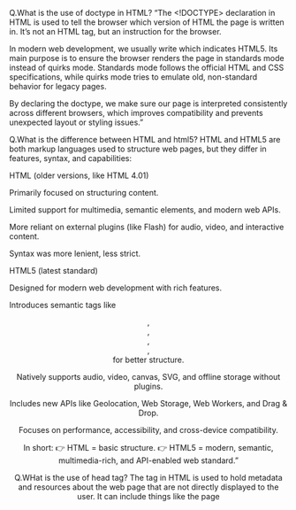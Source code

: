 Q.What is the use of doctype in HTML?
“The <!DOCTYPE> declaration in HTML is used to tell the browser which version of HTML the page is written in. It’s not an HTML tag, but an instruction for the browser.

In modern web development, we usually write <!DOCTYPE html> which indicates HTML5. Its main purpose is to ensure the browser renders the page in standards mode instead of quirks mode. Standards mode follows the official HTML and CSS specifications, while quirks mode tries to emulate old, non-standard behavior for legacy pages.

By declaring the doctype, we make sure our page is interpreted consistently across different browsers, which improves compatibility and prevents unexpected layout or styling issues.”

Q.What is the difference between HTML and html5?
HTML and HTML5 are both markup languages used to structure web pages, but they differ in features, syntax, and capabilities:

HTML (older versions, like HTML 4.01)

Primarily focused on structuring content.

Limited support for multimedia, semantic elements, and modern web APIs.

More reliant on external plugins (like Flash) for audio, video, and interactive content.

Syntax was more lenient, less strict.

HTML5 (latest standard)

Designed for modern web development with rich features.

Introduces semantic tags like <header>, <nav>, <section>, <article>, <footer> for better structure.

Natively supports audio, video, canvas, SVG, and offline storage without plugins.

Includes new APIs like Geolocation, Web Storage, Web Workers, and Drag & Drop.

Focuses on performance, accessibility, and cross-device compatibility.

In short:
👉 HTML = basic structure.
👉 HTML5 = modern, semantic, multimedia-rich, and API-enabled web standard.”

Q.WHat is the use of head tag?
The <head> tag in HTML is used to hold metadata and resources about the web page that are not directly displayed to the user. It can include things like the page <title>, links to CSS stylesheets, JavaScript files, meta tags for SEO and responsiveness, favicons, and other information needed for the browser and search engines.

In short, the <head> acts as the configuration section of the web page—helping with styling, behavior, and optimization—while the <body> is for the actual visible content

Q.What is the diff asyn and defer ?
“In HTML, both async and defer are attributes used when loading external JavaScript files with the <script> tag, and both help improve page performance by preventing the script from blocking HTML parsing.

async: The script is downloaded in parallel with the HTML parsing and executes immediately once it’s ready, even if the HTML is still being parsed. This means scripts load faster, but execution order is not guaranteed if multiple async scripts are used.

defer: The script is also downloaded in parallel but executes only after the HTML is fully parsed, and in the order they appear in the document. This ensures scripts don’t interfere with rendering and maintain predictable execution order.

So in short:
👉 Use async for independent scripts (like analytics).
👉 Use defer for scripts that rely on the DOM structure or need to run in sequence.”


Q.List of new HTML5 symtemtic tags?
HTML5 introduced several semantic tags that give meaning to the structure of a web page. Unlike generic <div> and <span>, these tags describe the role of the content, which improves readability, accessibility, and SEO.

Some of the important new semantic tags are:

<header> – Represents the top section of a page or a section.

<nav> – Defines navigation links.

<section> – Represents a thematic grouping of content.

<article> – For independent, self-contained content like blogs or news.

<aside> – For side content such as ads or sidebars.

<footer> – Defines the footer of a page or section.

<main> – Represents the main content of the document.

<figure> and <figcaption> – For images/illustrations with captions.

<mark> – For highlighting text.

<time> – For dates and times.

In short, these tags make the structure more meaningful for both browsers and developers.”

Q. What is the difference between block level and inline element in html?
“In HTML, elements are broadly classified as block-level and inline elements based on how they behave in the document flow.

Block-level elements:

Always start on a new line.

Take up the full width available (by default).

Can contain other block-level and inline elements.

Examples: <div>, <p>, <section>, <header>, <article>.

Inline elements:

Do not start on a new line.

Only take up as much width as their content requires.

Usually used for styling or small parts of text.

Examples: <span>, <a>, <strong>, <em>, <img>.

Q.What is the difference between HTML, XHTML, and HTML5?
HTML, XHTML, and HTML5 are all markup languages for structuring web pages, but they differ in syntax rules and features:

HTML (HyperText Markup Language)

The original standard for creating web pages.

More flexible and forgiving — browsers can still render pages even if the code has errors.

XHTML (Extensible HTML)

A stricter version of HTML that follows XML rules.

Tags must be properly closed, nested, and written in lowercase.

Example: <br /> instead of <br>.

Designed for cleaner, well-structured documents but was considered too rigid.

HTML5

The latest and current standard.

More flexible than XHTML but more structured than old HTML.

Introduced semantic tags (<header>, <nav>, <article>, etc.), multimedia support (<audio>, <video>), APIs (local storage, canvas, geolocation), and better support for modern devices.

Focused on performance, cross-platform compatibility, and reducing the need for external plugins like Flash.

In short:
👉 HTML = basic markup.
👉 XHTML = stricter, XML-based version.
👉 HTML5 = modern, feature-rich, semantic, and widely used today.

Q.What is the difference between <div> and <span>?
The main difference between <div> and <span> is that:

<div> (Division):

A block-level element.

Used to group larger chunks of content or layout sections.

Always starts on a new line and takes full width by default.

Example: wrapping a section of a webpage like a header or sidebar.

<span>:

An inline element.

Used to style or group small portions of text or inline content.

Does not start on a new line and only takes as much width as its content.

Example: highlighting a single word inside a paragraph.

In short:
👉 <div> = structural grouping (block).
👉 <span> = inline styling or grouping (inline).”

Q.What is the difference between block-level and inline elements?
Block-level and inline elements differ in how they occupy space and interact with other elements:

Block-level elements

Always start on a new line.

Stretch to take the full available width.

Can contain both block and inline elements.

Common examples: <div>, <p>, <section>, <article>, <header>.

Inline elements

Do not start on a new line; they flow within the text.

Only take up as much width as their content requires.

Usually used for formatting or small pieces of content.

Common examples: <span>, <a>, <strong>, <em>, <img>.

In short:
👉 Block = layout/structure (like paragraphs or sections)

Q.What is the difference between HTML tags and attributes?
HTML tags and attributes are different but work together:

Tags

Define the structure and elements of a webpage.

Usually come in pairs: an opening tag <p> and a closing tag </p>.

Example: <h1>Heading</h1> — here <h1> is the tag that defines a heading element.

Attributes

Provide additional information or properties about an element.

Always written inside the opening tag as name="value".

Example: <img src="image.jpg" alt="My Image"> — here src and alt are attributes that describe the image.

In short:
👉 Tags = define the element.
👉 Attributes = define the element’s behavior or properties

Q.What is the difference between <id> and <class>?
“The difference between id and class in HTML is mainly about uniqueness and reusability:

id

Used to uniquely identify a single element on a page.

Should not be repeated within the same document.

Typically used for targeting specific elements (e.g., with JavaScript or anchor links).

Example: <div id="header"></div>.

class

Used to group multiple elements with the same style or behavior.

Can be applied to many elements on the same page.

Commonly used for styling with CSS or applying shared JavaScript functionality.

Example: <div class="card"></div> <p class="card"></p>.

In short:
👉 id = unique identifier (one element).
👉 class = reusable style/behavior (many elements).
Q.What is the use of the <head> tag in HTML?

Q.Why do we use meta tags in HTML? (e.g., viewport, charset, description)
Meta tags in HTML provide metadata — information about the web page that isn’t directly visible to users but is important for browsers, search engines, and social platforms.

Some common examples are:

charset → Defines the character encoding (e.g., UTF-8) so the page displays special characters correctly.

viewport → Controls how the page is displayed on mobile devices, making it responsive.

description → Provides a summary of the page content, often shown in search engine results.

keywords → (older use, less relevant now) specifies keywords for SEO.

author → Defines the author of the document.

In short, meta tags help with proper rendering, SEO optimization, accessibility, and responsiveness.

Q.What is the difference between <link> and <a> tag?
The <link> and <a> tags look similar but serve very different purposes:

<link> tag

Used to define a relationship between the current HTML document and an external resource.

Most commonly used to link external stylesheets (<link rel="stylesheet" href="style.css">).

Always placed inside the <head>.

It doesn’t create clickable links for users — it’s for the browser.

<a> tag (anchor)

Used to create hyperlinks that users can click to navigate to another page, section, or resource.

Example: <a href="about.html">About Us</a>.

Placed in the <body> since it’s part of visible content.

Q.Where should we place CSS and JavaScript files — head or body? Why?
Placement depends on whether it’s CSS or JavaScript, because they affect page loading differently:

CSS files → should always be placed in the <head> using <link>.

Reason: CSS is needed to style the page before it’s rendered.

If it’s loaded late, the user might see an unstyled or ‘flashy’ page (FOUC — Flash of Unstyled Content).

JavaScript files → usually placed at the end of the <body> or loaded with defer/async.

Reason: JavaScript can block HTML parsing. If scripts are in the <head> without defer/async, they delay page rendering.

Placing them at the end allows the HTML to load first, improving page performance.

Q.Give me example of block labal and inline label and inline-block?
Q.What is the diff em em and prrcentage and pixel?
In CSS, px, em, and % are different units used for sizing, and they behave differently:

Pixels (px)

Absolute unit — fixed size, does not change relative to anything else.

Example: font-size: 16px; → always 16 pixels, no matter the parent.

Use when you want precise, unchanging dimensions.

Ems (em)

Relative unit — relative to the font size of the parent element.

Example: if parent font is 16px, 2em = 32px.

Useful for scalable and responsive text sizing.

Percentage (%)

Relative unit — relative to the parent element’s size (width, height, or font size depending on the property).

Example: width: 50%; → half the width of the parent container.

Very useful for fluid layouts and responsiveness.

Q.How do you make a website mobile friendly
Ans.I will use flexbox or media query
===============================================================================================================
Q.What is the difference css grid and flexbox?
Both CSS Grid and Flexbox are layout systems in CSS, but they are designed for different purposes:
#-Flexbox (Flexible Box Layout)
Designed for one-dimensional layouts (either row or column).
Great for aligning and distributing space among items in a single line.
Examples: navigation bars, buttons in a row, or vertically centering elements.

Supports properties like justify-content, align-items, flex-wrap.

#-CSS Grid

Designed for two-dimensional layouts (rows and columns simultaneously).

Ideal for complex page layouts, like grids of cards or full web page layouts.

Supports properties like grid-template-columns, grid-template-rows, grid-gap.

In short:
👉 Flexbox = 1D (row or column), simpler alignment.
👉 Grid = 2D (rows + columns), complex layout control.

===============================================================================================================
Q.Why do we use semantic element instead of div?
“We use semantic elements instead of generic <div>s because semantic tags add meaning to the structure of a webpage.

Readability: Semantic tags like <header>, <nav>, <article>, and <footer> clearly describe their purpose, making the code easier to read and maintain for developers.

Accessibility: Screen readers and assistive technologies can better interpret the page structure, improving accessibility for users with disabilities.

SEO Benefits: Search engines use semantic elements to better understand page content, which can improve search rankings.

Best Practices: Reduces the overuse of <div>s (also called “div soup”) and leads to cleaner, more organized markup.
